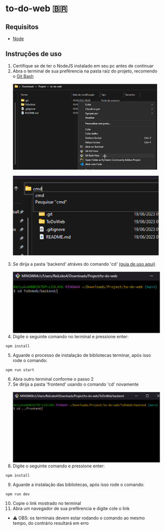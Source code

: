 # to-do-web 🇧🇷

## Requisitos

- [Node](https://nodejs.org/en/download)

## Instruções de uso

1. Certifique se de ter o NodeJS instalado em seu pc antes de continuar
2. Abra o terminal de sua prefêrencia na pasta raiz do projeto, recomendo o [Git Bash](https://git-scm.com/downloads)<br>
<br><img src='./assets/open_bash.png' height='280px'><br>
<br><img src='./assets/open_cmd.png' height='260px'> <br><br>
3. Se dirija a pasta 'backend' atráves do comando 'cd' [(guia de uso aqui)](https://learn.microsoft.com/pt-br/windows-server/administration/windows-commands/cd)<br>
<br><img src='./assets/cd_backend.png' height='200px'>
4. Digite o seguinte comando no terminal e pressione enter:
 ```
 npm install
 ```
5. Aguarde o processo de instalação de bibliotecas terminar, após isso rode o comando:
 ```
 npm run start
 ```
6. Abra outro terminal conforme o passo 2
7. Se dirija a pasta 'frontend' usando o comando 'cd' novamente<br>
<br><img src='./assets/cd_frontend.png' height='230px'>
8. Digite o seguinte comando e pressione enter:
```
npm install
```
9. Aguarde a instalação das bibliotecas, após isso rode o comando:
```
npm run dev
```
10. Copie o link mostrado no terminal
11. Abra um navegador de sua prefêrencia e digite cole o link
* ⚠️ OBS: os terminais devem estar rodando o comando ao mesmo tempo, do contrário resultará em erro
  

